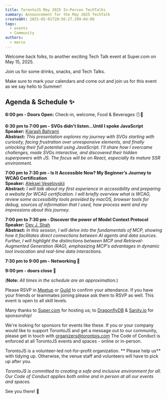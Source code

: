 ```yaml
---
title: TorontoJS May 2025 In-Person TechTalks
summary: Announcement for the May 2025 TechTalk
createdAt: 2025-05-01T20:56:27.299-04:00
tags:
  - events
  - Community
authors:
  - marco
---
```


Welcome back folks, to another exciting Tech Talk event at Super.com on May 15, 2025.

Join us for some drinks, snacks, and Tech Talks.

Make sure to mark your calendars and come out and join us for this event as we say hello to Summer!

## Agenda & Schedule ✨

**6:00 pm - Doors Open:** Check-in, welcome, Food & Beverages 🕕🍕

**6:30 pm to 7:00 pm - SVGs didn't listen...Until I spoke JavaScript**
<br />
**Speaker:** [Kiarash Bahrami](https://www.linkedin.com/in/kearash/)
<br />
**Abstract:** _This presentation explores my journey with SVGs starting with curiosity, facing frustration over unresponsive elements, and finally unlocking their full potential using JavaScript. I’ll share how I overcame challenges, made SVGs interactive, and discovered their hidden superpowers with JS. The focus will be on React, especially its mature SSR environment._

**7:00 pm to 7:30 pm - Is It Accessible Now? My Beginner’s Journey to WCAG Certification**
<br />
**Speaker:** [Aleksei Veselovskii](https://www.linkedin.com/in/veselovskiyai/)
<br />
**Abstract:** _I will talk about my first experience in accessibility and preparing a website for WCAG certification. I will briefly overview what is WCAG, review some accessibility tools provided by macOS, browser tools for debug, sources of information that I used, how process went and my impressions about this journey._

**7:00 pm to 7:30 pm - Discover the power of Model Context Protocol**
<br />
**Speaker:** [Dev J. Shah](https://www.linkedin.com/in/busycaesar/)
<br />
**Abstract:** _In this session, I will delve into the fundamentals of MCP, showing how it facilitates direct connections between AI agents and data sources. Further, I will highlight the distinctions between MCP and Retrieval-Augmented Generation (RAG), emphasizing MCP's advantages in dynamic tool invocation and real-time data interactions.​_

**7:30 pm to 9:00 pm - Networking 🤝**

**9:00 pm - doors close 🚪**

(**Note:** _All times in the schedule are an approximation._)

Please RSVP in [Meetup](https://www.meetup.com/torontojs/events/307591334/) or [Guild](https://guild.host/events/tech-talk-inperson-may-6f48pj) to confirm your attendance. If you have your friends or teammates joining please ask them to RSVP as well.
This event is open to all skill levels.

Many thanks to [Super.com](https://super.com) for hosting us; to [DragonflyDB](https://www.dragonflydb.io/) & [Sanity.io](https://www.sanity.io/) for sponsorship!

We're looking for sponsors for events like these. If you or your company would like to support TorontoJS and get a message out to our community, please get in touch with organizers@torontojs.com
The Code of Conduct is enforced at all TorontoJS events and spaces - online or in-person.

TorontoJS is a volunteer-led not-for-profit organization. ** Please help us** with tidying up. Otherwise, the venue staff and volunteers will have to pick up after you.

_TorontoJS is committed to creating a safe and inclusive environment for all. Our Code of Conduct applies both online and in person at all our events and spaces._

See you there! 🎉
